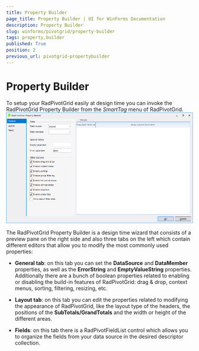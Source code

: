 ```yaml
---
title: Property Builder
page_title: Property Builder | UI for WinForms Documentation
description: Property Builder
slug: winforms/pivotgrid/property-builder
tags: property,builder
published: True
position: 2
previous_url: pivotgrid-propertybuilder
---
```


# Property Builder

To setup your RadPivotGrid easily at design time you can invoke the RadPivotGrid Property Builder from the *SmartTag* menu of RadPivotGrid. <br>![pivotgrid-propertybuilder 001](images/pivotgrid-propertybuilder001.png)

The RadPivotGrid Property Builder is a design time wizard that consists of a preview pane on the right side and also three tabs on the left which contain different editors that allow you to modify the most commonly used properties:

* __General tab__: on this tab you can set the __DataSource__ and __DataMember__ properties, as well as the __ErrorString__ and __EmptyValueString__ properties. Additionally there are a bunch of boolean properties related to enabling or disabling the build-in features of RadPivotGrid: drag & drop, context menus, sorting, filtering, resizing, etc.

* __Layout tab__: on this tab you can edit the properties related to modifying the appearance of RadPivotGrid, like the layout type of the headers, the positions of the __SubTotals/GrandTotals__ and the width or height of the different areas.

* __Fields__: on this tab there is a RadPivotFieldList control which allows you to organize the fields from your data source in the desired descriptor collection.